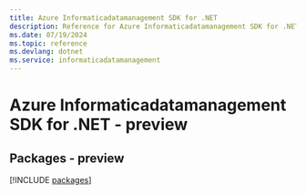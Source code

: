 ```yaml
---
title: Azure Informaticadatamanagement SDK for .NET
description: Reference for Azure Informaticadatamanagement SDK for .NET
ms.date: 07/19/2024
ms.topic: reference
ms.devlang: dotnet
ms.service: informaticadatamanagement
---
```

# Azure Informaticadatamanagement SDK for .NET - preview
## Packages - preview
[!INCLUDE [packages](informaticadatamanagement-index.md)]